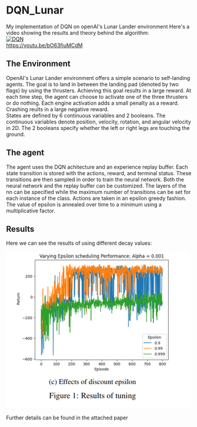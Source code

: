 # DQN_Lunar  

My implementation of DQN on openAI's Lunar Lander environment
Here's a video showing the results and theory behind the algorithm:   
[![DQN](https://img.youtube.com/vi/bO63fiuMCdM/maxresdefault.jpg)](https://youtu.be/bO63fiuMCdM "Lunar Lander")  
https://youtu.be/bO63fiuMCdM

## The Environment
OpenAI's Lunar Lander environment offers a simple scenario to self-landing agents. The goal is to land in between the landing pad (denoted by two flags) by using the thrusters. Achieving this goal results in a large reward. At each time step, the agent can choose to activate one of the three thrusters or do nothing. Each engine activation adds a small penalty as a reward. Crashing reults in a large negative reward.   
States are defined by 6 continuous variables and 2 booleans. The continuous variables denote position, velocity, rotation, and angular velocity in 2D. The 2 booleans specify whether the left or right legs are touching the ground. 

## The agent
The agent uses the DQN achitecture and an experience replay buffer. Each state transition is stored with the actions, reward, and terminal status. These transitions are then sampled in order to train the neural network. Both the neural network and the replay buffer can be customized. The layers of the nn can be specified while the maximum number of transitions can be set for each instance of the class. Actions are taken in an epsilon greedy fashion. The value of epsilon is annealed over time to a minimum using a multiplicative factor.

## Results  
Here we can see the results of using different decay values:   

<img src="DQN Results.PNG" width = "500">  




Further details can be found in the attached paper
